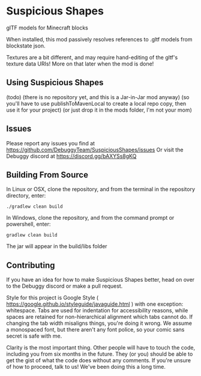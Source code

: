 # Suspicious Shapes

glTF models for Minecraft blocks

When installed, this mod passively resolves references to .gltf models from blockstate json.

Textures are a bit different, and may require hand-editing of the gltf's texture data URIs! More on that later when the mod is done!

## Using Suspicious Shapes

(todo)
(there is no repository yet, and this is a Jar-in-Jar mod anyway)
(so you'll have to use publishToMavenLocal to create a local repo copy, then use it for your project)
(or just drop it in the mods folder, I'm not your mom)

## Issues

Please report any issues you find at https://github.com/DebuggyTeam/SuspiciousShapes/issues
Or visit the Debuggy discord at https://discord.gg/bAXYSs8gKQ

## Building From Source

In Linux or OSX, clone the repository, and from the terminal in the repository directory, enter:

```
./gradlew clean build
```

In Windows, clone the repository, and from the command prompt or powershell, enter:
```
gradlew clean build
```

The jar will appear in the build/libs folder


## Contributing

If you have an idea for how to make Suspicious Shapes better, head on over to the Debuggy discord or make a pull request.

Style for this project is Google Style ( https://google.github.io/styleguide/javaguide.html ) with one exception: whitespace. Tabs are used for indentation for accessibility reasons, while spaces are retained for non-hierarchical alignment which tabs cannot do. If changing the tab width misaligns things, you're doing it wrong. We assume a monospaced font, but there aren't any font police, so your comic sans secret is safe with me.

Clarity is the most important thing. Other people will have to touch the code, including you from six months in the future. They (or you) should be able to get the gist of what the code does without any comments. If you're unsure of how to proceed, talk to us! We've been doing this a long time.
